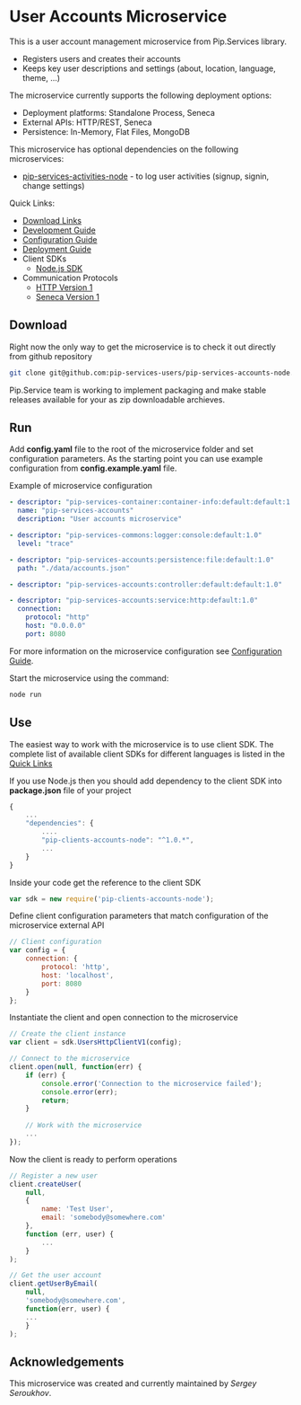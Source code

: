 # User Accounts Microservice

This is a user account management microservice from Pip.Services library. 
* Registers users and creates their accounts
* Keeps key user descriptions and settings (about, location, language, theme, ...)

The microservice currently supports the following deployment options:
* Deployment platforms: Standalone Process, Seneca
* External APIs: HTTP/REST, Seneca
* Persistence: In-Memory, Flat Files, MongoDB

This microservice has optional dependencies on the following microservices:
- [pip-services-activities-node](https://github.com/pip-services-users/pip-services-activities-node) - to log user activities (signup, signin, change settings)

<a name="links"></a> Quick Links:

* [Download Links](doc/Downloads.md)
* [Development Guide](doc/Development.md)
* [Configuration Guide](doc/Configuration.md)
* [Deployment Guide](doc/Deployment.md)
* Client SDKs
  - [Node.js SDK](https://github.com/pip-services-users/pip-clients-accounts-node)
* Communication Protocols
  - [HTTP Version 1](doc/HttpProtocolV1.md)
  - [Seneca Version 1](doc/SenecaProtocolV1.md)

## Download

Right now the only way to get the microservice is to check it out directly from github repository
```bash
git clone git@github.com:pip-services-users/pip-services-accounts-node.git
```

Pip.Service team is working to implement packaging and make stable releases available for your 
as zip downloadable archieves.

## Run

Add **config.yaml** file to the root of the microservice folder and set configuration parameters.
As the starting point you can use example configuration from **config.example.yaml** file. 

Example of microservice configuration
```yaml
- descriptor: "pip-services-container:container-info:default:default:1.0"
  name: "pip-services-accounts"
  description: "User accounts microservice"

- descriptor: "pip-services-commons:logger:console:default:1.0"
  level: "trace"

- descriptor: "pip-services-accounts:persistence:file:default:1.0"
  path: "./data/accounts.json"

- descriptor: "pip-services-accounts:controller:default:default:1.0"

- descriptor: "pip-services-accounts:service:http:default:1.0"
  connection:
    protocol: "http"
    host: "0.0.0.0"
    port: 8080
```
 
For more information on the microservice configuration see [Configuration Guide](Configuration.md).

Start the microservice using the command:
```bash
node run
```

## Use

The easiest way to work with the microservice is to use client SDK. 
The complete list of available client SDKs for different languages is listed in the [Quick Links](#links)

If you use Node.js then you should add dependency to the client SDK into **package.json** file of your project
```javascript
{
    ...
    "dependencies": {
        ....
        "pip-clients-accounts-node": "^1.0.*",
        ...
    }
}
```

Inside your code get the reference to the client SDK
```javascript
var sdk = new require('pip-clients-accounts-node');
```

Define client configuration parameters that match configuration of the microservice external API
```javascript
// Client configuration
var config = {
    connection: {
        protocol: 'http',
        host: 'localhost', 
        port: 8080
    }
};
```

Instantiate the client and open connection to the microservice
```javascript
// Create the client instance
var client = sdk.UsersHttpClientV1(config);

// Connect to the microservice
client.open(null, function(err) {
    if (err) {
        console.error('Connection to the microservice failed');
        console.error(err);
        return;
    }
    
    // Work with the microservice
    ...
});
```

Now the client is ready to perform operations
```javascript
// Register a new user
client.createUser(
    null,
    { 
        name: 'Test User',
        email: 'somebody@somewhere.com'
    },
    function (err, user) {
        ...
    }
);
```

```javascript
// Get the user account
client.getUserByEmail(
    null,
    'somebody@somewhere.com',
    function(err, user) {
    ...    
    }
);
```    

## Acknowledgements

This microservice was created and currently maintained by *Sergey Seroukhov*.
